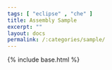 ```yaml
---
tags: [ "eclipse" , "che" ]
title: Assembly Sample
excerpt: ""
layout: docs
permalink: /:categories/sample/
---
```

{% include base.html %}